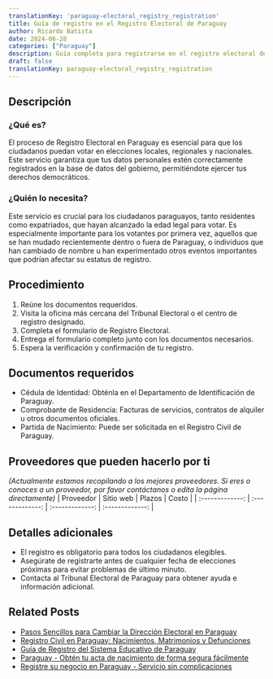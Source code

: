 ```yaml
---
translationKey: 'paraguay-electoral_registry_registration'
title: Guía de registro en el Registro Electoral de Paraguay
author: Ricardo Batista
date: 2024-06-28
categories: ["Paraguay"]
description: Guía completa para registrarse en el registro electoral de Paraguay. Asegure su elegibilidad y participación en el proceso democrático.
draft: false
translationKey: paraguay-electoral_registry_registration
---
```


## Descripción
### ¿Qué es?
El proceso de Registro Electoral en Paraguay es esencial para que los ciudadanos puedan votar en elecciones locales, regionales y nacionales. Este servicio garantiza que tus datos personales estén correctamente registrados en la base de datos del gobierno, permitiéndote ejercer tus derechos democráticos.

### ¿Quién lo necesita?
Este servicio es crucial para los ciudadanos paraguayos, tanto residentes como expatriados, que hayan alcanzado la edad legal para votar. Es especialmente importante para los votantes por primera vez, aquellos que se han mudado recientemente dentro o fuera de Paraguay, o individuos que han cambiado de nombre u han experimentado otros eventos importantes que podrían afectar su estatus de registro.

## Procedimiento

1. Reúne los documentos requeridos.
2. Visita la oficina más cercana del Tribunal Electoral o el centro de registro designado.
3. Completa el formulario de Registro Electoral.
4. Entrega el formulario completo junto con los documentos necesarios.
5. Espera la verificación y confirmación de tu registro.

## Documentos requeridos

- Cédula de Identidad: Obténla en el Departamento de Identificación de Paraguay.
- Comprobante de Residencia: Facturas de servicios, contratos de alquiler u otros documentos oficiales.
- Partida de Nacimiento: Puede ser solicitada en el Registro Civil de Paraguay.

## Proveedores que pueden hacerlo por ti
_(Actualmente estamos recopilando a los mejores proveedores. Si eres o conoces a un proveedor, por favor contáctanos o edita la página directamente)_
| Proveedor        |     Sitio web    |     Plazos    |       Costo      |
| :-------------: | :-------------: |  :-------------: | :-------------: |

## Detalles adicionales

- El registro es obligatorio para todos los ciudadanos elegibles.
- Asegúrate de registrarte antes de cualquier fecha de elecciones próximas para evitar problemas de último minuto.
- Contacta al Tribunal Electoral de Paraguay para obtener ayuda e información adicional.


## Related Posts

- [Pasos Sencillos para Cambiar la Dirección Electoral en Paraguay](https://tramitit.com/es/guides/paraguay/cambio_de_domicilio_electoral/)
- [Registro Civil en Paraguay: Nacimientos, Matrimonios y Defunciones](https://tramitit.com/es/guides/paraguay/inscripción_en_el_registro_civil/)
- [Guía de Registro del Sistema Educativo de Paraguay](https://tramitit.com/es/guides/paraguay/inscripción_al_sistema_educativo/)
- [Paraguay - Obtén tu acta de nacimiento de forma segura fácilmente](https://tramitit.com/es/guides/paraguay/certificado_de_nacimiento/)
- [Registre su negocio en Paraguay - Servicio sin complicaciones](https://tramitit.com/es/guides/paraguay/inscripción_en_el_registro_de_comercio/)